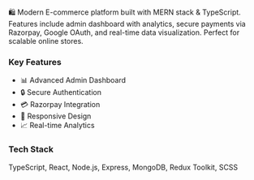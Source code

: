 🛍️ Modern E-commerce platform built with MERN stack & TypeScript. Features include admin dashboard with analytics, secure payments via Razorpay, Google OAuth, and real-time data visualization. Perfect for scalable online stores.

### Key Features
- 📊 Advanced Admin Dashboard
- 🔒 Secure Authentication
- 💳 Razorpay Integration
- 📱 Responsive Design
- 📈 Real-time Analytics

### Tech Stack
TypeScript, React, Node.js, Express, MongoDB, Redux Toolkit, SCSS 